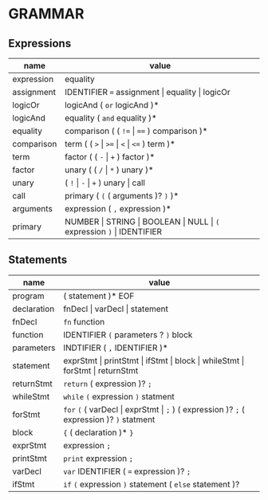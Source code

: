 # GRAMMAR

## Expressions

| name       | value                                                                   |
| ---------- | ----------------------------------------------------------------------- |
| expression | equality                                                                |
| assignment | IDENTIFIER `=` assignment \| equality \| logicOr                        |
| logicOr    | logicAnd ( `or` logicAnd )\*                                            |
| logicAnd   | equality ( `and` equality )\*                                           |
| equality   | comparison ( ( `!=` \| `==` ) comparison )\*                            |
| comparison | term ( ( `>` \| `>=` \| `<` \| `<=` ) term )\*                          |
| term       | factor ( ( `-` \| `+` ) factor )\*                                      |
| factor     | unary ( ( `/` \| `*` ) unary )\*                                        |
| unary      | ( `!` \| `-` \| `+` ) unary \| call                                     |
| call       | primary ( `(` ( arguments )? `)` )\*                                    |
| arguments  | expression ( `,` expression )\*                                         |
| primary    | NUMBER \| STRING \| BOOLEAN \| NULL \| `(` expression `)` \| IDENTIFIER |

## Statements

| name        | value                                                                                     |
| ----------- | ----------------------------------------------------------------------------------------- |
| program     | ( statement )\* EOF                                                                       |
| declaration | fnDecl \| varDecl \| statement                                                            |
| fnDecl      | `fn` function                                                                             |
| function    | IDENTIFIER `(` parameters ? `)` block                                                     |
| parameters  | INDTIFIER ( `,` IDENTIFIER )\*                                                            |
| statement   | exprStmt \| printStmt \| ifStmt \| block \| whileStmt \| forStmt \| returnStmt            |
| returnStmt  | `return` ( expression )? `;`                                                              |
| whileStmt   | `while` `(` expression `)` statment                                                       |
| forStmt     | `for` `(` ( varDecl \| exprStmt \| `;` ) ( expression )? `;` ( expression )? `)` statment |
| block       | `{` ( declaration )\* `}`                                                                 |
| exprStmt    | expression `;`                                                                            |
| printStmt   | `print` expression `;`                                                                    |
| varDecl     | `var` IDENTIFIER ( `=` expression )? `;`                                                  |
| ifStmt      | `if` `(` expression `)` statement ( `else` statement )?                                   |
